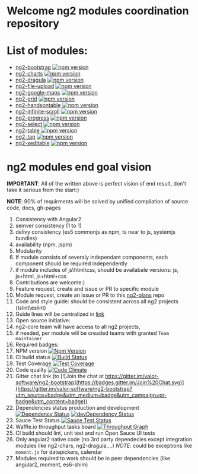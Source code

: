 # Welcome ng2 modules coordination repository

# List of modules:
<!-- name, repo link, npm bange, demo link -->
<!-- should be sorted in alphabed order -->
- [ng2-bootstrap](https://github.com/valor-software/ng2-bootstrap) [![npm version](https://badge.fury.io/js/ng2-bootstrap.svg)](http://badge.fury.io/js/ng2-bootstrap)
- [ng2-charts](https://github.com/valor-software/ng2-charts) [![npm version](https://badge.fury.io/js/ng2-charts.svg)](http://badge.fury.io/js/ng2-charts)
- [ng2-dragula](https://github.com/valor-software/ng2-dragula) [![npm version](https://badge.fury.io/js/ng2-dragula.svg)](http://badge.fury.io/js/ng2-dragula)
- [ng2-file-upload](https://github.com/valor-software/ng2-file-upload) [![npm version](https://badge.fury.io/js/ng2-file-upload.svg)](http://badge.fury.io/js/ng2-file-upload)
- [ng2-google-maps](https://github.com/valor-software/ng2-google-maps) [![npm version](https://badge.fury.io/js/ng2-google-maps.svg)](http://badge.fury.io/js/ng2-google-maps)
- [ng2-grid](https://github.com/valor-software/ng2-grid) [![npm version](https://badge.fury.io/js/ng2-grid.svg)](http://badge.fury.io/js/ng2-grid)
- [ng2-handsontable](https://github.com/valor-software/ng2-handsontable) [![npm version](https://badge.fury.io/js/ng2-handsontable.svg)](http://badge.fury.io/js/ng2-handsontable)
- [ng2-infinite-scroll](https://github.com/valor-software/ng2-infinite-scroll) [![npm version](https://badge.fury.io/js/ng2-infinite-scroll.svg)](http://badge.fury.io/js/ng2-infinite-scroll)
- [ng2-progress](https://github.com/valor-software/ng2-progress) [![npm version](https://badge.fury.io/js/ng2-progress.svg)](http://badge.fury.io/js/ng2-progress)
- [ng2-select](https://github.com/valor-software/ng2-select) [![npm version](https://badge.fury.io/js/ng2-select.svg)](http://badge.fury.io/js/ng2-select)
- [ng2-table](https://github.com/valor-software/ng2-table) [![npm version](https://badge.fury.io/js/ng2-table.svg)](http://badge.fury.io/js/ng2-table)
- [ng2-tap](https://github.com/valor-software/ng2-tap) [![npm version](https://badge.fury.io/js/ng2-tap.svg)](http://badge.fury.io/js/ng2-tap)
- [ng2-xeditable](https://github.com/valor-software/ng2-xeditable) [![npm version](https://badge.fury.io/js/ng2-xeditable.svg)](http://badge.fury.io/js/ng2-xeditable)
 
# ng2 modules end goal vision

**IMPORTANT**: All of the written above is perfect vision of end result, don't take it serious from the start:)

**NOTE**: 90% of requirments will be solved by unified compilation of source code, docs, gh-pages

1. Consistency with Angular2
  1. semver consistency (1 to 1)
  2. delivy consistency (es5 commonjs as npm, ts near to js, systemjs bundles)
  3. availability (npm, jspm)
2. Modularity
  1. If module consists of severaly independant components, 
    each component should be required independently
  2. if module includes of js\html\css, should be availabale versions: js, js+html, js+html+css
3. Contributions are welcome:)
4. Feature request, create and issue or PR to specific module
5. Module request, create an issue or PR to this [ng2-plans](https://github.com/valor-software/ng2-plans/issues/new) repo
6. Code and style guide: should be consistent across all ng2 projects (tslint\eslint)
7. Guide lines will be centralized in [link](https://github.com/valor-software/valor-style-guides)
8. Open source initiative: 
  1. ng2-core team will have access to all ng2 projects, 
  2. if needed, per module will be creaded teams with granted `Team maintainer`
9. Required badges:
  1. NPM version [![Npm Version](https://badge.fury.io/js/ng2-bootstrap.svg)](http://badge.fury.io/js/ng2-bootstrap)
  2. CI build status [![Build Status](https://travis-ci.org/ng2-bootstrap/ng2-bootstrap.svg?branch=master)](https://travis-ci.org/ng2-bootstrap/ng2-bootstrap) 
  3. Test Coverage [![Test Coverage](https://codeclimate.com/github/valor-software/angular2-bootstrap/badges/coverage.svg)](https://codeclimate.com/github/valor-software/angular2-bootstrap/coverage)
  4. Code quality [![Code Climate](https://codeclimate.com/github/valor-software/ng2-bootstrap/badges/gpa.svg)](https://codeclimate.com/github/valor-software/ng2-bootstrap)
  5. Gitter chat link (to [![Join the chat at https://gitter.im/valor-software/ng2-bootstrap](https://badges.gitter.im/Join%20Chat.svg)](https://gitter.im/valor-software/ng2-bootstrap?utm_source=badge&utm_medium=badge&utm_campaign=pr-badge&utm_content=badge))
  6. Dependencies status production and development [![Dependency Status](https://david-dm.org/valor-software/ng2-bootstrap.svg)](https://david-dm.org/valor-software/ng2-bootstrap) [![devDependency Status](https://david-dm.org/valor-software/ng2-bootstrap/dev-status.svg)](https://david-dm.org/valor-software/ng2-bootstrap#info=devDependencies)
  7. Sauce Test Status [![Sauce Test Status](https://saucelabs.com/browser-matrix/angular2-ci.svg)](https://saucelabs.com/u/angular2-ci)
  8. Waffle.io throughput tasks board [![Throughput Graph](https://graphs.waffle.io/valor-software/ng2-bootstrap/throughput.svg)](https://waffle.io/valor-software/ng2-bootstrap/metrics)
10. CI build should lint, unit test and run Open Sauce UI tests
11. Only angular2 native code (no 3rd party dependecies except integration modules like ng2-chars, ng2-dragula,...)
  *NOTE*: could be exceptions like `moment.js` for datepickers, calendar
12. Modules required to work should be in peer dependencies (like angular2, moment, es6-shim)



